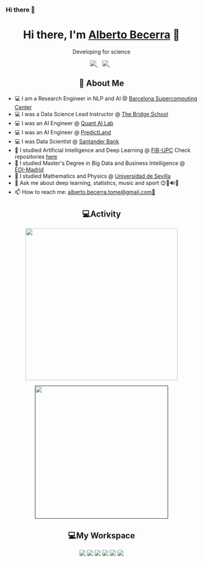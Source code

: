 ### Hi there 👋

<h1 align='center'>
    Hi there, I'm <a href="https://github.com/BecTome">Alberto Becerra</a> 👋
</h1>

<p align='center'>
Developing for science
</p>

<p align='center'>
  <a href="https://www.linkedin.com/in/alberto-becerra-ai-deeplearning-research/">
    <img src="https://img.shields.io/badge/linkedin-%230077B5.svg?&style=for-the-badge&logo=linkedin&logoColor=white" />
  </a>&nbsp;&nbsp;
  <a href="https://github.com/BecTome">
    <img src="https://img.shields.io/badge/GitHub-100000?style=for-the-badge&logo=github&logoColor=white" />
  </a>&nbsp;&nbsp;
</p>

<h2 align='center'>🧑 About Me</h2>

- 💻 I am a Research Engineer in NLP and AI @ [Barcelona Supercomputing Center](https://www.bsc.es/discover-bsc/organisation/research-departments/nlp-biomedical-information-analysis)
- 💻 I was a Data Science Lead Instructor @ [The Bridge School](https://www.thebridge.tech/)
- 💻 I was an AI Engineer @ [Quant AI Lab](https://www.quant.global/)
- 💻 I was an AI Engineer @ [PredictLand](https://www.predictland.com/)
- 💻 I was Data Scientist @ [Santander Bank](https://www.santander.com/es/home)
- 🌱 I studied Artificial Intelligence and Deep Learning @ [FIB-UPC](https://masters.fib.upc.edu/masters/master-artificial-intelligence) Check repositories [here](https://github.com/orgs/UPC-MAI-Master-Projects/repositories)<br>
- 🌱 I studied Master's Degree in Big Data and Business Intelligence @ [EOI-Madrid](https://www.eoi.es/es/cursos/89492/master-en-big-data-business-analytics-madrid)<br>
- 🌱 I studied Mathematics and Physics @ [Universidad de Sevilla](https://www.us.es/estudiar/que-estudiar/oferta-de-grados/doble-grado-en-fisica-y-matematicas#edit-group-plani)<br>
- 💬 Ask me about deep learning, statistics, music and sport 😊🎵🔊📖<br>
- 📫 How to reach me: [alberto.becerra.tome@gmail.com📧](mailto:alberto.becerra.tome@gmail.com)<br>

<h2 align='center'>💻Activity</h2>
<p align='center'>
<p align='center'>
  <a href="#"><img src="https://github-readme-stats-delta-navy-96.vercel.app/api?username=bectome&show_icons=true&theme=radical" width="400"></a>
</p>


<p align='center'>
  <a href=""><img src="https://github-readme-stats-delta-navy-96.vercel.app/api/top-langs/?username=BecTome&theme=radical&show_icons=true&hide_border=false&hide=jupyter%20notebook,HTML&layout=compact" 
  width="350"></a>
</p>



<h2 align='center'>💻My Workspace</h2>
<p align='center'>
    <img src='https://img.shields.io/badge/MSI%20laptop-FF0000?style=for-the-badge&logo=msi&logoColor=black'>
    <img src='https://img.shields.io/badge/Windows-0078D6?style=for-the-badge&logo=windows&logoColor=white'>
    <img src='https://img.shields.io/badge/Ubuntu-E95420?style=for-the-badge&logo=ubuntu&logoColor=white'>
    <img src='https://img.shields.io/badge/Intel%20Core_i9_13950HX-0071C5?style=for-the-badge&logo=intel&logoColor=white'>
    <img src="https://img.shields.io/badge/RAM-32GB-%230071C5.svg?&style=for-the-badge&logoColor=white" />
    <img src='https://img.shields.io/badge/NVIDIA-RTX4070-76B900?style=for-the-badge&logo=nvidia&logoColor=white'>
</p>

<!-- <h2 align='center'>Packages and Projects</h2>

<p align='center'>
    
|package name|language|description|url|version|
|---|---|---|---|---|
|[frarch](https://github.com/victorbadenas/frarch)|python|Training Framework for Pytorch Experiments|https://pypi.org/project/frarch/|<a href=""><img src="https://img.shields.io/static/v1?label=frarch&message=v0.1.6&color=blue&style=flat&logo=python"></a>| -->
<!-- [![Readme Card](https://github-readme-stats-delta-navy-96.vercel.app/api/pin/?username=BecTome&repo=UPC_MasterArtificialIntelligence)](https://github.com/BecTome/UPC_MasterArtificialIntelligence) -->
</p>

